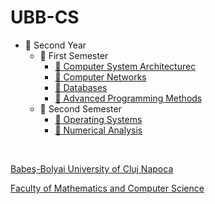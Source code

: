 # UBB-CS
<ul>
  <li>📂 Second Year
    <ul>
      <li>📂 First Semester 
        <ul>
          <li>
            <a href="https://github.com/titoakapiticutzudegradina/Assembly">
              💾 Computer System Architecturec 
            </a>
          </li>
          <li>
            <a href="https://github.com/titoakapiticutzudegradina/Computer_Networks">
              💾 Computer Networks
            </a>
          </li>
          <li>
            <a href="https://github.com/titoakapiticutzudegradina/DataBases">
              💾 Databases
            </a>
          </li>
          <li>
            <a href="https://github.com/titoakapiticutzudegradina/Java">
              💾 Advanced Programming Methods
            </a>
          </li>
        </ul>
      </li>
      <li>📁 Second Semester
        <ul>
          <li>
            <a href="https://github.com/titoakapiticutzudegradina/Operating_Systems">
              💾 Operating Systems
            </a>
          </li>
          <li>
            <a href="https://github.com/titoakapiticutzudegradina/Numerical_Analysis">
              💾 Numerical Analysis
            </a>
          </li>
        </ul>
      </li>
    </ul>
  </li>
</ul>


<br>
<a href="http://www.cs.ubbcluj.ro">
<p> Babeş-Bolyai University of Cluj Napoca </p>
<p> Faculty of Mathematics and Computer Science </p>
</a>
<br>
              
